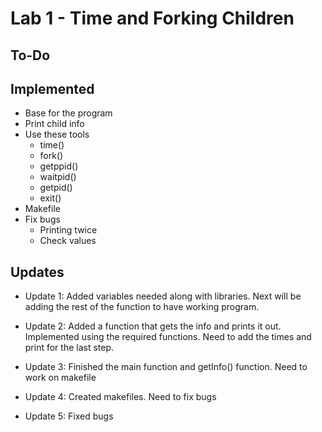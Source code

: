 # Lab 1 - Time and Forking Children

## To-Do

## Implemented
* Base for the program
* Print child info
* Use these tools
    * time()
    * fork()
    * getppid()
    * waitpid()
    * getpid()
    * exit()
* Makefile
* Fix bugs
    * Printing twice
    * Check values

## Updates

* Update 1: Added variables needed along with libraries. Next will be adding the rest of the function to have working program.

* Update 2: Added a function that gets the info and prints it out. Implemented using the required functions. Need to add the times and print for the last step.

* Update 3: Finished the main function and getInfo() function. Need to work on makefile

* Update 4: Created makefiles. Need to fix bugs

* Update 5: Fixed bugs